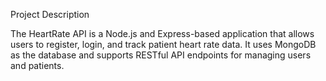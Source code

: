 Project Description

The HeartRate API is a Node.js and Express-based application that allows users to register, login, and track patient heart rate data. It uses MongoDB as the database and supports RESTful API endpoints for managing users and patients.

